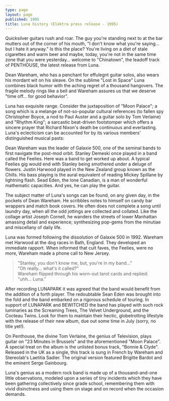 ```yaml
---
type: page
layout: page
published: 1995
title: Luna history (Elektra press release - 1995)
---
```

Quicksilver guitars rush and roar. The guy you're standing next to at the bar mutters out of the corner of his mouth, "I don't know what you're saying… but I hate it anyway." Is this the place? You're living on a diet of stale cigarettes and warm beer and maybe, today, you're not in the same time zone that you were yesterday… welcome to "Chinatown", the leadoff track of PENTHOUSE, the latest release from Luna.

Dean Wareham, who has a penchant for effulegnt guitar solos, also wears his mordant wit on his sleave. On the sublime "Lost in Space" Luna combines black humor with the aching regret of a thousand hangovers. The fragile melody rings like a bell and Wareham assures us that we deserve "time off… for good behavior".

Luna has exquisite range. Consider the juxtaposition of "Moon Palace"; a song which is a melange of not-so-popular cultural references (to fallen spy Christopher Boyce, a nod to Paul Auster and a guitar solo by Tom Verlaine) and "Rhythm King"; a sarcastic beat-driven footstomper which offers a sincere prayer that Richard Nixon's death be continuous and everlasting. Luna's eclecticism can be accounted for by its various members' distinguished musical pasts:

Dean Wareham was the leader of Galaxie 500, one of the seminal bands to first navigate the post-mod orbit. Stanley Demeski once played in a band called the Feelies. Here was a band to get worked up about. A typical Feelies gig would end with Stanley being smothered under a deluge of flowers. Justin Harwood played in the New Zealand group known as the Chills. His bass playing is the aural equivalent of reading Mickey Spillane by lightning flash. Sead Eden, the lone Canadian, is a man of wonderful mathematic capacities. And yes, he can play the guitar.

The subject matter of Luna's songs can be found, on any given day, in the pockets of Dean Wareham. He scribbles notes to himself on candy bar wrappers and match book covers. He often does not complete a song until laundry day, when all the odd jottings are collected and collated. Like the collage artist Joseph Cornell, he wanders the streets of lower Manhattan amassing detail and experience; synthesizing pop-gems from the minutiae and miscellany of daily life.

Luna was formed following the dissolution of Galaxie 500 in 1992. Wareham met Harwood at the dog races in Bath, England. They developed an immediate rapport. When informed that cult faves, the Feelies, were no more, Wareham made a phone call to New Jersey.

> "Stanley, you don't know me, but, you're in my band…"  
> "Oh really… what's it called?"  
> Wareham flipped through his worn-out tarot cards and replied:  
> "uhh… Luna."

After recording LUNAPARK it was agreed that the band would benefit from the addition of a forth player. The redoubtable Sean Eden was brought into the fold and the band embarked on a rigorous schedule of touring. In support of LUNAPARK and BEWITCHED the band has played with such rock luminaries as the Screaming Trees, The Velvet Underground, and the Cocteau Twins. Look for them to maintain their hectic, globetrotting lifestyle with the release of their new album, due out some time in July (sorry, no title yet!).

On Penthouse, the divine Tom Verlaine, the genius of Television, plays guitar on "23 Minutes in Brussels" and the aforementioned "Moon Palace". A special treat on the album is the unlisted bonus track, "Bonnie & Clyde". Released in the UK as a single, this track is sung in French by Wareham and Stereolab's Laetitia Sadier. The original version featured Brigitte Bardot and the eminent Serge Gainbourg.

Luna's genius as a modern rock band is made up of a thousand-and-one little observations, modeled upon a series of tiny incidents which they have been gathering collectively since grade school, remembering them with vivid disinctness and using them on stage and on record when the occasion demands.
